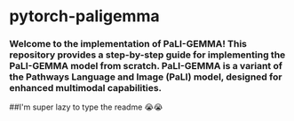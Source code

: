 # pytorch-paligemma

### Welcome to the implementation of PaLI-GEMMA! This repository provides a step-by-step guide for implementing the PaLI-GEMMA model from scratch. PaLI-GEMMA is a variant of the Pathways Language and Image (PaLI) model, designed for enhanced multimodal capabilities.

##I'm super lazy to type the readme 😭😭
